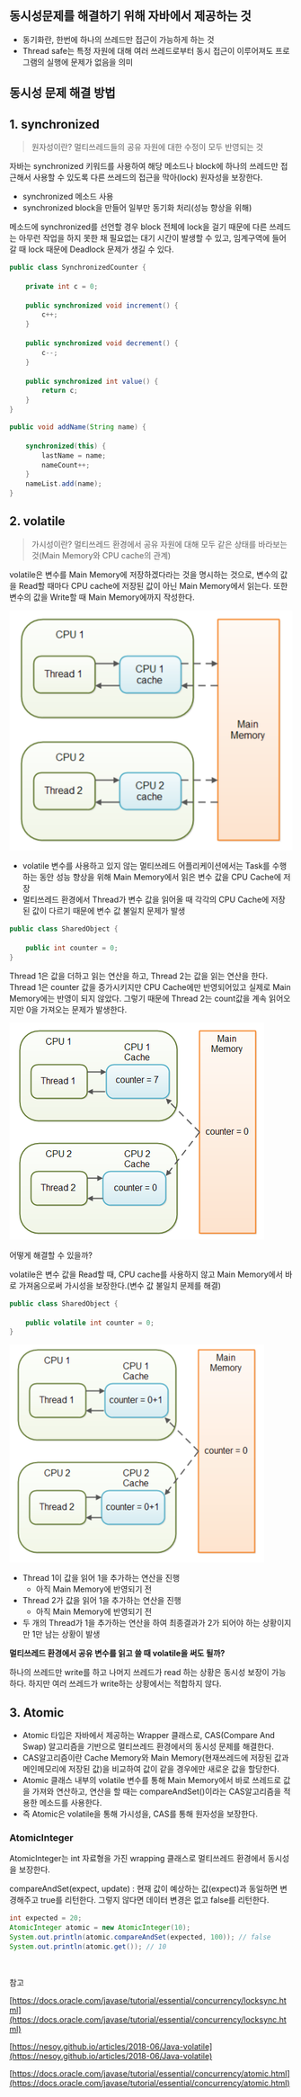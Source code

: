 ## 동시성문제를 해결하기 위해 자바에서 제공하는 것

- 동기화란, 한번에 하나의 쓰레드만 접근이 가능하게 하는 것
- Thread safe는 특정 자원에 대해 여러 쓰레드로부터 동시 접근이 이루어져도 프로그램의 실행에 문제가 없음을 의미

## 동시성 문제 해결 방법

## 1. synchronized

> 원자성이란? 멀티쓰레드들의 공유 자원에 대한 수정이 모두 반영되는 것

자바는 synchronized 키워드를 사용하여 해당 메소드나 block에 하나의 쓰레드만 접근해서 사용할 수 있도록 다른 쓰레드의 접근을 막아(lock) 원자성을 보장한다.

- synchronized 메소드 사용
- synchronized block을 만들어 일부만 동기화 처리(성능 향상을 위해)

메소드에 synchronized를 선언할 경우 block 전체에 lock을 걸기 때문에 다른 쓰레드는 아무런 작업을 하지 못한 채 필요없는 대기 시간이 발생할 수 있고, 임계구역에 들어갈 때 lock 때문에 Deadlock 문제가 생길 수 있다.

```java
public class SynchronizedCounter {

    private int c = 0;

    public synchronized void increment() {
        c++;
    }

    public synchronized void decrement() {
        c--;
    }

    public synchronized int value() {
        return c;
    }
}
```

```java
public void addName(String name) {
    
    synchronized(this) {
        lastName = name;
        nameCount++;
    }
    nameList.add(name);
}
```

## 2. volatile

> 가시성이란? 멀티쓰레드 환경에서 공유 자원에 대해 모두 같은 상태를 바라보는 것(Main Memory와 CPU cache의 관계)

volatile은 변수를 Main Memory에 저장하겠다라는 것을 명시하는 것으로, 변수의 값을 Read할 때마다 CPU cache에 저장된 값이 아닌 Main Memory에서 읽는다. 또한 변수의 값을 Write할 때 Main Memory에까지 작성한다.

![img](https://github.com/dilmah0203/TIL/blob/main/Image/Volatile.png)
    
- volatile 변수를 사용하고 있지 않는 멀티쓰레드 어플리케이션에서는 Task를 수행하는 동안 성능 향상을 위해 Main Memory에서 읽은 변수 값을 CPU Cache에 저장
- 멀티쓰레드 환경에서 Thread가 변수 값을 읽어올 때 각각의 CPU Cache에 저장된 값이 다르기 때문에 변수 값 불일치 문제가 발생

```java
public class SharedObject {

    public int counter = 0;
}
```

Thread 1은 값을 더하고 읽는 연산을 하고, Thread 2는 값을 읽는 연산을 한다. Thread 1은 counter 값을 증가시키지만 CPU Cache에만 반영되어있고 실제로 Main Memory에는 반영이 되지 않았다. 그렇기 때문에 Thread 2는 count값을 계속 읽어오지만 0을 가져오는 문제가 발생한다.

![img2](https://github.com/dilmah0203/TIL/blob/main/Image/Volatile1.png)

어떻게 해결할 수 있을까?

volatile은 변수 값을 Read할 때, CPU cache를 사용하지 않고 Main Memory에서 바로 가져옴으로써 가시성을 보장한다.(변수 값 불일치 문제를 해결)

```java
public class SharedObject {

    public volatile int counter = 0;
}
```

![img3](https://github.com/dilmah0203/TIL/blob/main/Image/Volatile2.png)

- Thread 1이 값을 읽어 1을 추가하는 연산을 진행
  - 아직 Main Memory에 반영되기 전
- Thread 2가 값을 읽어 1을 추가하는 연산을 진행
  - 아직 Main Memory에 반영되기 전
- 두 개의 Thread가 1을 추가하는 연산을 하여 최종결과가 2가 되어야 하는 상황이지만 1만 남는 상황이 발생

**멀티쓰레드 환경에서 공유 변수를 읽고 쓸 때 volatile을 써도 될까?**

하나의 쓰레드만 write를 하고 나머지 쓰레드가 read 하는 상황은 동시성 보장이 가능하다. 하지만 여러 쓰레드가 write하는 상황에서는 적합하지 않다.

## 3. Atomic

- Atomic 타입은 자바에서 제공하는 Wrapper 클래스로, CAS(Compare And Swap) 알고리즘을 기반으로 멀티쓰레드 환경에서의 동시성 문제를 해결한다.
- CAS알고리즘이란 Cache Memory와  Main Memory(현재쓰레드에 저장된 값과 메인메모리에 저장된 값)을 비교하여 값이 같을 경우에만 새로운 값을 할당한다.
- Atomic 클래스 내부의 volatile 변수를 통해 Main Memory에서 바로 쓰레드로 값을 가져와 연산하고, 연산을 할 때는 compareAndSet()이라는 CAS알고리즘을 적용한 메소드를 사용한다.
- 즉 Atomic은 volatile을 통해 가시성을, CAS를 통해 원자성을 보장한다.

### AtomicInteger

AtomicInteger는 int 자료형을 가진 wrapping 클래스로 멀티쓰레드 환경에서 동시성을 보장한다.

compareAndSet(expect, update) : 현재 값이 예상하는 값(expect)과 동일하면 변경해주고 true를 리턴한다. 그렇지 않다면 데이터 변경은 없고 false를 리턴한다.

```java
int expected = 20;
AtomicInteger atomic = new AtomicInteger(10);
System.out.println(atomic.compareAndSet(expected, 100)); // false
System.out.println(atomic.get()); // 10
```

<br>

참고

[https://docs.oracle.com/javase/tutorial/essential/concurrency/locksync.html](https://docs.oracle.com/javase/tutorial/essential/concurrency/locksync.html)

[https://nesoy.github.io/articles/2018-06/Java-volatile](https://nesoy.github.io/articles/2018-06/Java-volatile)

[https://docs.oracle.com/javase/tutorial/essential/concurrency/atomic.html](https://docs.oracle.com/javase/tutorial/essential/concurrency/atomic.html)
